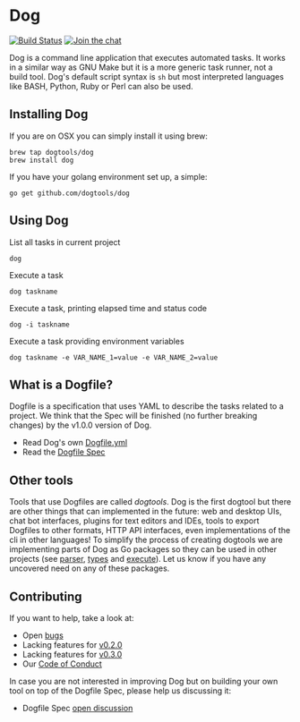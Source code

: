 # Dog

[![Build Status](https://travis-ci.org/dogtools/dog.svg?branch=master)](https://travis-ci.org/dogtools/dog)
[![Join the chat](https://badges.gitter.im/dogtools/dog.svg)](https://gitter.im/dogtools/dog)

Dog is a command line application that executes automated tasks. It works in a similar way as GNU Make but it is a more generic task runner, not a build tool. Dog's default script syntax is `sh` but most interpreted languages like BASH, Python, Ruby or Perl can also be used.

## Installing Dog

If you are on OSX you can simply install it using brew:

```
brew tap dogtools/dog
brew install dog
```

If you have your golang environment set up, a simple:

```
go get github.com/dogtools/dog
```

## Using Dog

List all tasks in current project

    dog

Execute a task

    dog taskname

Execute a task, printing elapsed time and status code

    dog -i taskname

Execute a task providing environment variables

    dog taskname -e VAR_NAME_1=value -e VAR_NAME_2=value

## What is a Dogfile?

Dogfile is a specification that uses YAML to describe the tasks related to a project. We think that the Spec will be finished (no further breaking changes) by the v1.0.0 version of Dog.

- Read Dog's own [Dogfile.yml][1]
- Read the [Dogfile Spec][2]

## Other tools

Tools that use Dogfiles are called *dogtools*. Dog is the first dogtool but there are other things that can implemented in the future: web and desktop UIs, chat bot interfaces, plugins for text editors and IDEs, tools to export Dogfiles to other formats, HTTP API interfaces, even implementations of the cli in other languages! To simplify the process of creating dogtools we are implementing parts of Dog as Go packages so they can be used in other projects (see [parser][3], [types][4] and [execute][5]). Let us know if you have any uncovered need on any of these packages.

## Contributing

If you want to help, take a look at:

- Open [bugs][6]
- Lacking features for [v0.2.0][7]
- Lacking features for [v0.3.0][8]
- Our [Code of Conduct][9]

In case you are not interested in improving Dog but on building your own tool on top of the Dogfile Spec, please help us discussing it:

- Dogfile Spec [open discussion][10]

[1]: https://github.com/dogtools/dog/blob/master/Dogfile.yml
[2]: https://github.com/dogtools/dog/blob/master/DOGFILE_SPEC.md
[3]: https://github.com/dogtools/dog/tree/master/parser
[4]: https://github.com/dogtools/dog/tree/master/types
[5]: https://github.com/dogtools/dog/tree/master/execute
[6]: https://github.com/dogtools/dog/issues?q=is%3Aissue+is%3Aopen+label%3Abug
[7]: https://github.com/dogtools/dog/milestone/2
[8]: https://github.com/dogtools/dog/milestone/3
[9]: https://github.com/dogtools/dog/blob/master/CODE_OF_CONDUCT.md
[10]: https://github.com/dogtools/dog/issues?q=is%3Aissue+is%3Aopen+label%3A%22dogfile+spec%22
